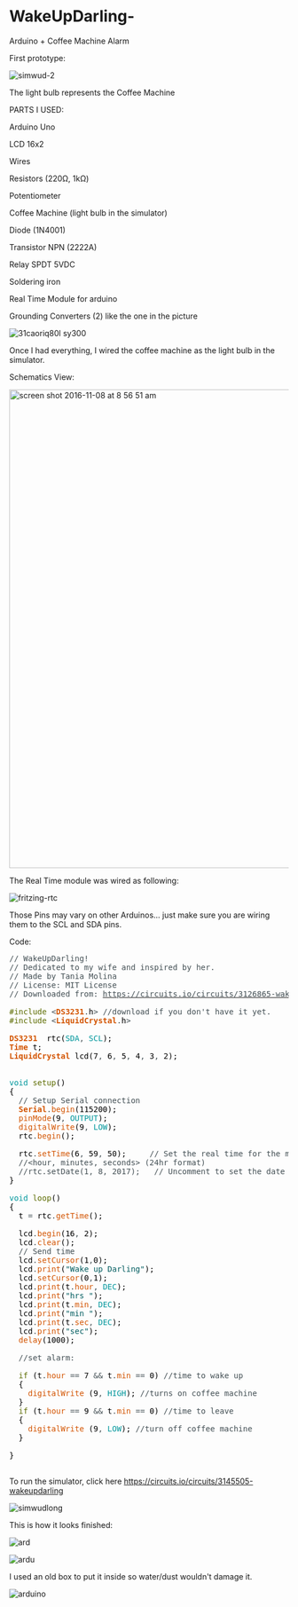 # WakeUpDarling-
Arduino + Coffee Machine Alarm

First prototype:

![simwud-2](https://cloud.githubusercontent.com/assets/22894897/20111199/a6c945e0-a5a4-11e6-84fa-bf9d606cb45e.gif)

The light bulb represents the Coffee Machine

PARTS I USED:

Arduino Uno

LCD 16x2

Wires

Resistors (220Ω, 1kΩ)

Potentiometer

Coffee Machine (light bulb in the simulator)

Diode (1N4001)

Transistor NPN (2222A)

Relay SPDT 5VDC 

Soldering iron

Real Time Module for arduino

Grounding Converters (2) like the one in the picture

![31caoriq80l _sy300_](https://cloud.githubusercontent.com/assets/22894897/20027208/738834a8-a2d3-11e6-9fa4-d4ee56378a8d.jpg)

Once I had everything, I wired the coffee machine as the light bulb in the simulator.  

Schematics View:

<img width="863" alt="screen shot 2016-11-08 at 8 56 51 am" src="https://cloud.githubusercontent.com/assets/22894897/20106175/78fda4d4-a591-11e6-80ca-00de4065ab49.png">

The Real Time module was wired as following:

![fritzing-rtc](https://cloud.githubusercontent.com/assets/22894897/22409110/1bd07cc2-e642-11e6-8a67-61d256fa60cf.png)

Those Pins may vary on other Arduinos... just make sure you are wiring them to the SCL and SDA pins.

Code:

<pre>
<font color="#434f54">// WakeUpDarling!</font>
<font color="#434f54">// Dedicated to my wife and inspired by her.</font>
<font color="#434f54">// Made by Tania Molina</font>
<font color="#434f54">// License: MIT License</font>
<font color="#434f54">// Downloaded from: </font><u><font color="#434f54">https://circuits.io/circuits/3126865-wakeupdarling</font></u><font color="#434f54"></font>

<font color="#5e6d03">#include</font> <font color="#434f54">&lt;</font><b><font color="#d35400">DS3231</font></b><font color="#434f54">.</font><font color="#000000">h</font><font color="#434f54">&gt;</font> <font color="#434f54">//download if you don't have it yet.</font>
<font color="#5e6d03">#include</font> <font color="#434f54">&lt;</font><b><font color="#d35400">LiquidCrystal</font></b><font color="#434f54">.</font><font color="#000000">h</font><font color="#434f54">&gt;</font>

<b><font color="#d35400">DS3231</font></b> &nbsp;<font color="#000000">rtc</font><font color="#000000">(</font><font color="#00979c">SDA</font><font color="#434f54">,</font> <font color="#00979c">SCL</font><font color="#000000">)</font><font color="#000000">;</font>
<b><font color="#d35400">Time</font></b> <font color="#000000">t</font><font color="#000000">;</font>
<b><font color="#d35400">LiquidCrystal</font></b> <font color="#000000">lcd</font><font color="#000000">(</font><font color="#000000">7</font><font color="#434f54">,</font> <font color="#000000">6</font><font color="#434f54">,</font> <font color="#000000">5</font><font color="#434f54">,</font> <font color="#000000">4</font><font color="#434f54">,</font> <font color="#000000">3</font><font color="#434f54">,</font> <font color="#000000">2</font><font color="#000000">)</font><font color="#000000">;</font>


<font color="#00979c">void</font> <font color="#5e6d03">setup</font><font color="#000000">(</font><font color="#000000">)</font>
<font color="#000000">{</font>
 &nbsp;<font color="#434f54">// Setup Serial connection</font>
 &nbsp;<b><font color="#d35400">Serial</font></b><font color="#434f54">.</font><font color="#d35400">begin</font><font color="#000000">(</font><font color="#000000">115200</font><font color="#000000">)</font><font color="#000000">;</font>
 &nbsp;<font color="#d35400">pinMode</font><font color="#000000">(</font><font color="#000000">9</font><font color="#434f54">,</font> <font color="#00979c">OUTPUT</font><font color="#000000">)</font><font color="#000000">;</font>
 &nbsp;<font color="#d35400">digitalWrite</font><font color="#000000">(</font><font color="#000000">9</font><font color="#434f54">,</font> <font color="#00979c">LOW</font><font color="#000000">)</font><font color="#000000">;</font>
 &nbsp;<font color="#000000">rtc</font><font color="#434f54">.</font><font color="#d35400">begin</font><font color="#000000">(</font><font color="#000000">)</font><font color="#000000">;</font>

 &nbsp;<font color="#000000">rtc</font><font color="#434f54">.</font><font color="#d35400">setTime</font><font color="#000000">(</font><font color="#000000">6</font><font color="#434f54">,</font> <font color="#000000">59</font><font color="#434f54">,</font> <font color="#000000">50</font><font color="#000000">)</font><font color="#000000">;</font> &nbsp;&nbsp;&nbsp;&nbsp;<font color="#434f54">// Set the real time for the module </font>
 &nbsp;<font color="#434f54">//&lt;hour, minutes, seconds&gt; (24hr format)</font>
 &nbsp;<font color="#434f54">//rtc.setDate(1, 8, 2017); &nbsp;&nbsp;// Uncomment to set the date to January 1st, 2014 (optional)</font>
<font color="#000000">}</font>

<font color="#00979c">void</font> <font color="#5e6d03">loop</font><font color="#000000">(</font><font color="#000000">)</font>
<font color="#000000">{</font>
 &nbsp;<font color="#000000">t</font> <font color="#434f54">=</font> <font color="#000000">rtc</font><font color="#434f54">.</font><font color="#d35400">getTime</font><font color="#000000">(</font><font color="#000000">)</font><font color="#000000">;</font>
 
 &nbsp;<font color="#000000">lcd</font><font color="#434f54">.</font><font color="#d35400">begin</font><font color="#000000">(</font><font color="#000000">16</font><font color="#434f54">,</font> <font color="#000000">2</font><font color="#000000">)</font><font color="#000000">;</font>
 &nbsp;<font color="#000000">lcd</font><font color="#434f54">.</font><font color="#d35400">clear</font><font color="#000000">(</font><font color="#000000">)</font><font color="#000000">;</font>
 &nbsp;<font color="#434f54">// Send time</font>
 &nbsp;<font color="#000000">lcd</font><font color="#434f54">.</font><font color="#d35400">setCursor</font><font color="#000000">(</font><font color="#000000">1</font><font color="#434f54">,</font><font color="#000000">0</font><font color="#000000">)</font><font color="#000000">;</font>
 &nbsp;<font color="#000000">lcd</font><font color="#434f54">.</font><font color="#d35400">print</font><font color="#000000">(</font><font color="#005c5f">"Wake up Darling"</font><font color="#000000">)</font><font color="#000000">;</font>
 &nbsp;<font color="#000000">lcd</font><font color="#434f54">.</font><font color="#d35400">setCursor</font><font color="#000000">(</font><font color="#000000">0</font><font color="#434f54">,</font><font color="#000000">1</font><font color="#000000">)</font><font color="#000000">;</font>
 &nbsp;<font color="#000000">lcd</font><font color="#434f54">.</font><font color="#d35400">print</font><font color="#000000">(</font><font color="#000000">t</font><font color="#434f54">.</font><font color="#d35400">hour</font><font color="#434f54">,</font> <font color="#00979c">DEC</font><font color="#000000">)</font><font color="#000000">;</font>
 &nbsp;<font color="#000000">lcd</font><font color="#434f54">.</font><font color="#d35400">print</font><font color="#000000">(</font><font color="#005c5f">"hrs "</font><font color="#000000">)</font><font color="#000000">;</font>
 &nbsp;<font color="#000000">lcd</font><font color="#434f54">.</font><font color="#d35400">print</font><font color="#000000">(</font><font color="#000000">t</font><font color="#434f54">.</font><font color="#d35400">min</font><font color="#434f54">,</font> <font color="#00979c">DEC</font><font color="#000000">)</font><font color="#000000">;</font>
 &nbsp;<font color="#000000">lcd</font><font color="#434f54">.</font><font color="#d35400">print</font><font color="#000000">(</font><font color="#005c5f">"min "</font><font color="#000000">)</font><font color="#000000">;</font>
 &nbsp;<font color="#000000">lcd</font><font color="#434f54">.</font><font color="#d35400">print</font><font color="#000000">(</font><font color="#000000">t</font><font color="#434f54">.</font><font color="#d35400">sec</font><font color="#434f54">,</font> <font color="#00979c">DEC</font><font color="#000000">)</font><font color="#000000">;</font>
 &nbsp;<font color="#000000">lcd</font><font color="#434f54">.</font><font color="#d35400">print</font><font color="#000000">(</font><font color="#005c5f">"sec"</font><font color="#000000">)</font><font color="#000000">;</font>
 &nbsp;<font color="#d35400">delay</font><font color="#000000">(</font><font color="#000000">1000</font><font color="#000000">)</font><font color="#000000">;</font>
 &nbsp;
 &nbsp;<font color="#434f54">//set alarm:</font>
 
 &nbsp;<font color="#5e6d03">if</font> <font color="#000000">(</font><font color="#000000">t</font><font color="#434f54">.</font><font color="#d35400">hour</font> <font color="#434f54">==</font> <font color="#000000">7</font> <font color="#434f54">&&</font> <font color="#000000">t</font><font color="#434f54">.</font><font color="#d35400">min</font> <font color="#434f54">==</font> <font color="#000000">0</font><font color="#000000">)</font> <font color="#434f54">//time to wake up</font>
 &nbsp;<font color="#000000">{</font>
 &nbsp;&nbsp;&nbsp;<font color="#d35400">digitalWrite</font> <font color="#000000">(</font><font color="#000000">9</font><font color="#434f54">,</font> <font color="#00979c">HIGH</font><font color="#000000">)</font><font color="#000000">;</font> <font color="#434f54">//turns on coffee machine</font>
 &nbsp;<font color="#000000">}</font>
 &nbsp;<font color="#5e6d03">if</font> <font color="#000000">(</font><font color="#000000">t</font><font color="#434f54">.</font><font color="#d35400">hour</font> <font color="#434f54">==</font> <font color="#000000">9</font> <font color="#434f54">&&</font> <font color="#000000">t</font><font color="#434f54">.</font><font color="#d35400">min</font> <font color="#434f54">==</font> <font color="#000000">0</font><font color="#000000">)</font> <font color="#434f54">//time to leave</font>
 &nbsp;<font color="#000000">{</font>
 &nbsp;&nbsp;&nbsp;<font color="#d35400">digitalWrite</font> <font color="#000000">(</font><font color="#000000">9</font><font color="#434f54">,</font> <font color="#00979c">LOW</font><font color="#000000">)</font><font color="#000000">;</font> <font color="#434f54">//turn off coffee machine</font>
 &nbsp;<font color="#000000">}</font>
 &nbsp;
<font color="#000000">}</font>

</pre>

To run the simulator, click here https://circuits.io/circuits/3145505-wakeupdarling

![simwudlong](https://cloud.githubusercontent.com/assets/22894897/20111111/4b3acc94-a5a4-11e6-9b0f-a2b7fd9c4a49.gif)

This is how it looks finished:

![ard](https://cloud.githubusercontent.com/assets/22894897/22409013/4d5550a8-e640-11e6-88ca-2ea34c908431.jpeg)

![ardu](https://cloud.githubusercontent.com/assets/22894897/22409431/ef554e34-e646-11e6-88f4-6e593f6a52df.jpeg)

I used an old box to put it inside so water/dust wouldn't damage it.

![arduino](https://cloud.githubusercontent.com/assets/22894897/22409587/25b8d340-e649-11e6-81ed-0803b6c6b85b.jpeg)
